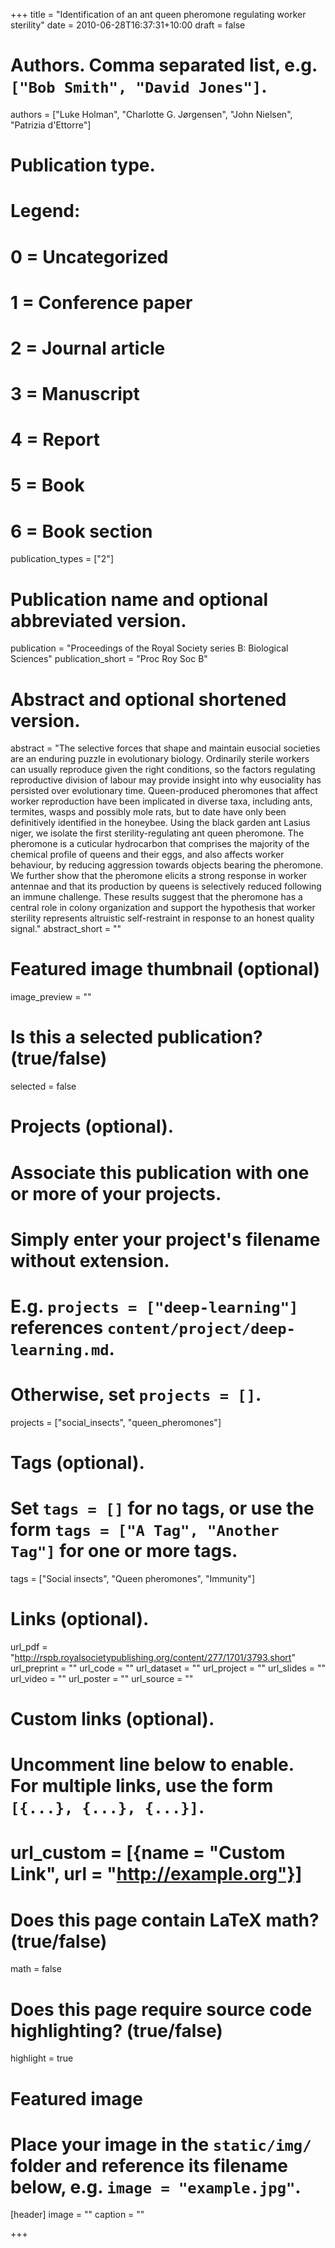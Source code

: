 +++
title = "Identification of an ant queen pheromone regulating worker sterility"
date = 2010-06-28T16:37:31+10:00
draft = false

# Authors. Comma separated list, e.g. `["Bob Smith", "David Jones"]`.
authors = ["Luke Holman", "Charlotte G. Jørgensen", "John Nielsen", "Patrizia d'Ettorre"]

# Publication type.
# Legend:
# 0 = Uncategorized
# 1 = Conference paper
# 2 = Journal article
# 3 = Manuscript
# 4 = Report
# 5 = Book
# 6 = Book section
publication_types = ["2"]

# Publication name and optional abbreviated version.
publication = "Proceedings of the Royal Society series B: Biological Sciences"
publication_short = "Proc Roy Soc B"

# Abstract and optional shortened version.
abstract = "The selective forces that shape and maintain eusocial societies are an enduring puzzle in evolutionary biology. Ordinarily sterile workers can usually reproduce given the right conditions, so the factors regulating reproductive division of labour may provide insight into why eusociality has persisted over evolutionary time. Queen-produced pheromones that affect worker reproduction have been implicated in diverse taxa, including ants, termites, wasps and possibly mole rats, but to date have only been definitively identified in the honeybee. Using the black garden ant Lasius niger, we isolate the first sterility-regulating ant queen pheromone. The pheromone is a cuticular hydrocarbon that comprises the majority of the chemical profile of queens and their eggs, and also affects worker behaviour, by reducing aggression towards objects bearing the pheromone. We further show that the pheromone elicits a strong response in worker antennae and that its production by queens is selectively reduced following an immune challenge. These results suggest that the pheromone has a central role in colony organization and support the hypothesis that worker sterility represents altruistic self-restraint in response to an honest quality signal."
abstract_short = ""

# Featured image thumbnail (optional)
image_preview = ""

# Is this a selected publication? (true/false)
selected = false

# Projects (optional).
#   Associate this publication with one or more of your projects.
#   Simply enter your project's filename without extension.
#   E.g. `projects = ["deep-learning"]` references `content/project/deep-learning.md`.
#   Otherwise, set `projects = []`.
projects = ["social_insects", "queen_pheromones"]

# Tags (optional).
#   Set `tags = []` for no tags, or use the form `tags = ["A Tag", "Another Tag"]` for one or more tags.
tags = ["Social insects", "Queen pheromones", "Immunity"]

# Links (optional).
url_pdf = "http://rspb.royalsocietypublishing.org/content/277/1701/3793.short"
url_preprint = ""
url_code = ""
url_dataset = ""
url_project = ""
url_slides = ""
url_video = ""
url_poster = ""
url_source = ""

# Custom links (optional).
#   Uncomment line below to enable. For multiple links, use the form `[{...}, {...}, {...}]`.
# url_custom = [{name = "Custom Link", url = "http://example.org"}]

# Does this page contain LaTeX math? (true/false)
math = false

# Does this page require source code highlighting? (true/false)
highlight = true

# Featured image
# Place your image in the `static/img/` folder and reference its filename below, e.g. `image = "example.jpg"`.
[header]
image = ""
caption = ""

+++
